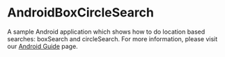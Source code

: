 AndroidBoxCircleSearch
======================

A sample Android application which shows how to do location based searches: boxSearch and circleSearch. For more information, please visit our <a href='http://www.netmera.com/resources/android-guide'>Android Guide</a> page.